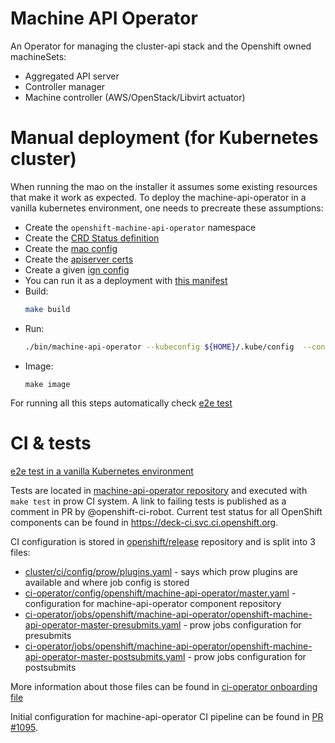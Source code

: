# Machine API Operator
An Operator for managing the cluster-api stack and the Openshift owned machineSets:
- Aggregated API server
- Controller manager
- Machine controller (AWS/OpenStack/Libvirt actuator)

# Manual deployment (for Kubernetes cluster)

When running the mao on the installer it assumes some existing resources that make it work as expected.
To deploy the machine-api-operator in a vanilla kubernetes environment, one needs to precreate these assumptions:

- Create the `openshift-machine-api-operator` namespace
- Create the [CRD Status definition](tests/e2e/manifests/status-crd.yaml)
- Create the [mao config](tests/e2e/manifests/mao-config.yaml)
- Create the [apiserver certs](tests/e2e/manifests/clusterapi-apiserver-certs.yaml)
- Create a given [ign config](tests/e2e/manifests/ign-config.yaml)
- You can run it as a deployment with [this manifest](tests/e2e/manifests/operator-deployment.yaml)
- Build:
    ```sh
    make build
    ```
- Run:
    ```sh
    ./bin/machine-api-operator --kubeconfig ${HOME}/.kube/config  --config tests/e2e/manifests/mao-config.yaml --manifest-dir manifests
    ```
- Image:
    ```
    make image
    ```
For running all this steps automatically check [e2e test](tests)


# CI & tests

[e2e test in a vanilla Kubernetes environment](tests/e2e)

Tests are located in [machine-api-operator repository][1] and executed with `make test` in prow CI system. A link to failing tests is published as a comment in PR by @openshift-ci-robot. Current test status for all OpenShift components can be found in https://deck-ci.svc.ci.openshift.org.

CI configuration is stored in [openshift/release][2] repository and is split into 3 files:
  - [cluster/ci/config/prow/plugins.yaml][3] - says which prow plugins are available and where job config is stored
  - [ci-operator/config/openshift/machine-api-operator/master.yaml][4] - configuration for machine-api-operator component repository
  - [ci-operator/jobs/openshift/machine-api-operator/openshift-machine-api-operator-master-presubmits.yaml][5] - prow jobs configuration for presubmits
  - [ci-operator/jobs/openshift/machine-api-operator/openshift-machine-api-operator-master-postsubmits.yaml][6] - prow jobs configuration for postsubmits

More information about those files can be found in [ci-operator onboarding file][7]

Initial configuration for machine-api-operator CI pipeline can be found in [PR #1095][8].

[1]: https://github.com/openshift/machine-api-operator
[2]: https://github.com/openshift/release
[3]: https://github.com/openshift/release/blob/master/cluster/ci/config/prow/plugins.yaml
[4]: https://github.com/openshift/release/blob/master/ci-operator/config/openshift/machine-api-operator/master.yaml
[5]: https://github.com/openshift/release/blob/master/ci-operator/jobs/openshift/machine-api-operator/openshift-machine-api-operator-master-presubmits.yaml
[6]: https://github.com/openshift/release/blob/master/ci-operator/jobs/openshift/machine-api-operator/openshift-machine-api-operator-master-postsubmits.yaml
[7]: https://github.com/openshift/ci-operator/blob/master/ONBOARD.md
[8]: https://github.com/openshift/release/pull/1095
